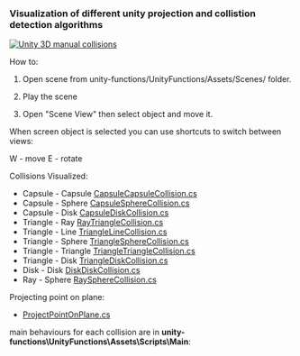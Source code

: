 ### Visualization of different unity projection and collistion detection algorithms

[![Unity 3D manual collisions](https://img.youtube.com/vi/1xbVyvCTEwU/0.jpg)](https://www.youtube.com/watch?v=1xbVyvCTEwU)

How to:

1. Open scene from unity-functions/UnityFunctions/Assets/Scenes/ folder.

2. Play the scene

3. Open "Scene View" then select object and move it.

When screen object is selected you can use shortcuts to switch between views:

W - move
E - rotate

Collisions Visualized:

* Capsule - Capsule [CapsuleCapsuleCollision.cs](UnityFunctions/Assets/Scripts/Main/CapsuleCapsuleCollision.cs)
* Capsule - Sphere [CapsuleSphereCollision.cs](UnityFunctions/Assets/Scripts/Main/CapsuleSphereCollision.cs)
* Capsule - Disk [CapsuleDiskCollision.cs](UnityFunctions/Assets/Scripts/Main/CapsuleDiskCollision.cs)
* Triangle - Ray [RayTriangleCollision.cs](UnityFunctions/Assets/Scripts/Main/RayTriangleCollision.cs)
* Triangle - Line [TriangleLineCollision.cs](UnityFunctions/Assets/Scripts/Main/TriangleLineCollision.cs)
* Triangle - Sphere [TriangleSphereCollision.cs](UnityFunctions/Assets/Scripts/Main/TriangleSphereCollision.cs)
* Triangle - Triangle [TriangleTriangleCollision.cs](UnityFunctions/Assets/Scripts/Main/TriangleTriangleCollision.cs)
* Triangle - Disk [TriangleDiskCollision.cs](UnityFunctions/Assets/Scripts/Main/TriangleDiskCollision.cs)
* Disk - Disk [DiskDiskCollision.cs](UnityFunctions/Assets/Scripts/Main/DiskDiskCollision.cs)
* Ray - Sphere [RaySphereCollision.cs](UnityFunctions/Assets/Scripts/Main/RaySphereCollision.cs)

Projecting point on plane:

* [ProjectPointOnPlane.cs](UnityFunctions/Assets/Scripts/Main/ProjectPointOnPlane.cs)

main behaviours for each collision are in **unity-functions\UnityFunctions\Assets\Scripts\Main**:

